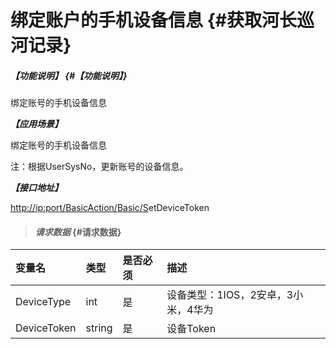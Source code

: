 # 绑定账户的手机设备信息 {#获取河长巡河记录}

##### _【功能说明】_ {#【功能说明】}

绑定账号的手机设备信息

_**【应用场景】**_

绑定账号的手机设备信息

注：根据UserSysNo，更新账号的设备信息。

_**【接口地址】**_

[http://ip:port/BasicAction/](http://ip:port/HMQuery/PatrolRiver/GetPatrolRivers)[Basic](http://ip:port/HMQuery/PatrolRiver/GetPatrolRivers)[/S](http://ip:port/HMQuery/PatrolRiver/GetPatrolRivers)etDeviceToken

> #### _请求数据_ {#请求数据}

| 变量名 | 类型 | 是否必须 | 描述 |
| :--- | :--- | :--- | :--- |
| DeviceType | int | 是 | 设备类型：1IOS，2安卓，3小米，4华为 |
| DeviceToken | string | 是 | 设备Token |



